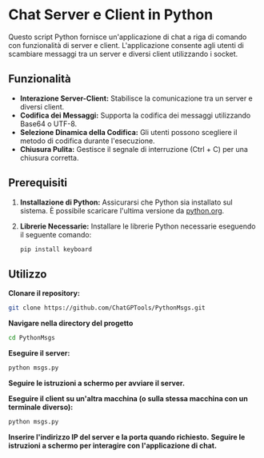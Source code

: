 # Chat Server e Client in Python

Questo script Python fornisce un'applicazione di chat a riga di comando con funzionalità di server e client. L'applicazione consente agli utenti di scambiare messaggi tra un server e diversi client utilizzando i socket.

## Funzionalità

- **Interazione Server-Client:** Stabilisce la comunicazione tra un server e diversi client.
- **Codifica dei Messaggi:** Supporta la codifica dei messaggi utilizzando Base64 o UTF-8.
- **Selezione Dinamica della Codifica:** Gli utenti possono scegliere il metodo di codifica durante l'esecuzione.
- **Chiusura Pulita:** Gestisce il segnale di interruzione (Ctrl + C) per una chiusura corretta.

## Prerequisiti

1. **Installazione di Python:** Assicurarsi che Python sia installato sul sistema. È possibile scaricare l'ultima versione da [python.org](https://www.python.org/).
   
2. **Librerie Necessarie:** Installare le librerie Python necessarie eseguendo il seguente comando:
   ```bash
   pip install keyboard

## Utilizzo

**Clonare il repository:**
```bash
git clone https://github.com/ChatGPTools/PythonMsgs.git
```

**Navigare nella directory del progetto**
```bash
cd PythonMsgs
```

**Eseguire il server:**
```bash
python msgs.py
```
**Seguire le istruzioni a schermo per avviare il server.**

**Eseguire il client su un'altra macchina (o sulla stessa macchina con un terminale diverso):**
```bash
python msgs.py
```

**Inserire l'indirizzo IP del server e la porta quando richiesto.**
**Seguire le istruzioni a schermo per interagire con l'applicazione di chat.**
